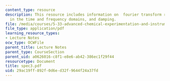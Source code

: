 ```yaml
---
content_type: resource
description: This resource includes information on  fourier transform relations, parameters
  in the time and frequency domains, and damping.
file: /media/courses/5-33-advanced-chemical-experimentation-and-instrumentation-fall-2007/29ac19ff892f0d6ed32f9644f24a37fd_spec3.pdf
file_type: application/pdf
learning_resource_types:
- Lecture Notes
ocw_type: OCWFile
parent_title: Lecture Notes
parent_type: CourseSection
parent_uid: a0626016-c8f1-e8e6-ab42-386ec1f29f44
resourcetype: Document
title: spec3.pdf
uid: 29ac19ff-892f-0d6e-d32f-9644f24a37fd
---
```

